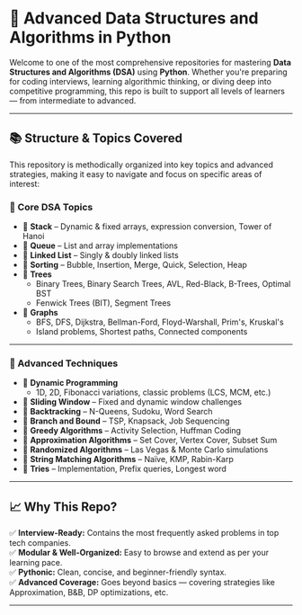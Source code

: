 # 🐍 Advanced Data Structures and Algorithms in Python

Welcome to one of the most comprehensive repositories for mastering **Data Structures and Algorithms (DSA)** using **Python**. Whether you're preparing for coding interviews, learning algorithmic thinking, or diving deep into competitive programming, this repo is built to support all levels of learners — from intermediate to advanced.

---

## 📚 Structure & Topics Covered

This repository is methodically organized into key topics and advanced strategies, making it easy to navigate and focus on specific areas of interest:

### 🔧 Core DSA Topics

- 📁 **Stack** – Dynamic & fixed arrays, expression conversion, Tower of Hanoi
- 📁 **Queue** – List and array implementations
- 📁 **Linked List** – Singly & doubly linked lists
- 📁 **Sorting** – Bubble, Insertion, Merge, Quick, Selection, Heap
- 📁 **Trees**
  - Binary Trees, Binary Search Trees, AVL, Red-Black, B-Trees, Optimal BST
  - Fenwick Trees (BIT), Segment Trees
- 📁 **Graphs**
  - BFS, DFS, Dijkstra, Bellman-Ford, Floyd-Warshall, Prim's, Kruskal's
  - Island problems, Shortest paths, Connected components

---

### 🧠 Advanced Techniques

- 📁 **Dynamic Programming**
  - 1D, 2D, Fibonacci variations, classic problems (LCS, MCM, etc.)
- 📁 **Sliding Window** – Fixed and dynamic window challenges
- 📁 **Backtracking** – N-Queens, Sudoku, Word Search
- 📁 **Branch and Bound** – TSP, Knapsack, Job Sequencing
- 📁 **Greedy Algorithms** – Activity Selection, Huffman Coding
- 📁 **Approximation Algorithms** – Set Cover, Vertex Cover, Subset Sum
- 📁 **Randomized Algorithms** – Las Vegas & Monte Carlo simulations
- 📁 **String Matching Algorithms** – Naïve, KMP, Rabin-Karp
- 📁 **Tries** – Implementation, Prefix queries, Longest word

---

## 📈 Why This Repo?

✅ **Interview-Ready:** Contains the most frequently asked problems in top tech companies.  
✅ **Modular & Well-Organized:** Easy to browse and extend as per your learning pace.  
✅ **Pythonic:** Clean, concise, and beginner-friendly syntax.  
✅ **Advanced Coverage:** Goes beyond basics — covering strategies like Approximation, B&B, DP optimizations, etc.

---
